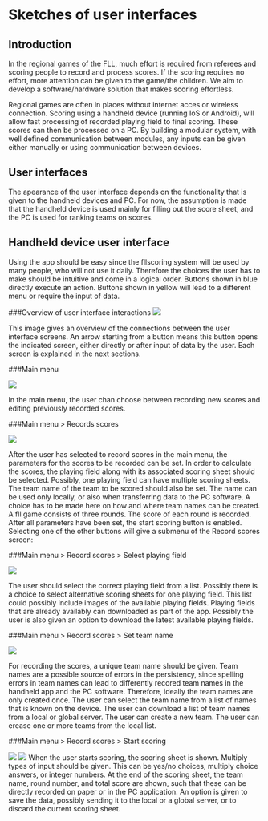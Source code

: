 Sketches of user interfaces
========================

Introduction
------------
In the regional games of the FLL, much effort is required from referees and scoring people to record and process scores.
If the scoring requires no effort, more attention can be given to the game/the children.
We aim to develop a software/hardware solution that makes scoring effortless.

Regional games are often in places without internet acces or wireless connection.
Scoring using a handheld device (running IoS or Android), 
will allow fast processing of recorded playing field to final scoring.
These scores can then be processed on a PC.
By building a modular system, with well defined communication between modules, 
any inputs can be given either manually or using communication between devices.

User interfaces
------------------
The apearance of the user interface depends on the functionality that is given to the handheld devices and PC.
For now, the assumption is made that the handheld device is used mainly for filling out the score sheet, 
and the PC is used for ranking teams on scores.

Handheld device user interface
------------------------------
Using the app should be easy since the fllscoring system will be used by many people, who will not use it daily.
Therefore the choices the user has to make should be intuitive and come in a logical order.
Buttons shown in blue directly execute an action. Buttons shown in yellow will lead to a different 
menu or require the input of data.

###Overview of user interface interactions
![](http://www.esrac.ele.tue.nl/~koen/images_handheld/total.png)

This image gives an overview of the connections between the user interface screens.
An arrow starting from a button means this button opens the indicated screen, 
either directly or after input of data by the user.
Each screen is explained in the next sections.

###Main menu

![](http://www.esrac.ele.tue.nl/~koen/images_handheld/main_menu.png)

In the main menu, the user chan choose between recording new scores and editing previously recorded scores.


###Main menu > Records scores

![](http://www.esrac.ele.tue.nl/~koen/images_handheld/record_scores.png)

After the user has selected to record scores in the main menu, the parameters for the scores to be recorded can be set.
In order to calculate the scores, the playing field along with its associated scoring sheet should be selected.
Possibly, one playing field can have multiple scoring sheets.
The team name of the team to be scored should also be set. The name can be used only locally, or also when transferring data to the PC software.
A choice has to be made here on how and where team names can be created.
A fll game consists of three rounds. The score of each round is recorded.
After all parameters have been set, the start scoring button is enabled. 
Selecting one of the other buttons will give a submenu of the Record scores screen:

###Main menu > Record scores > Select playing field

![](http://www.esrac.ele.tue.nl/~koen/images_handheld/select_playing_field.png)

The user should select the correct playing field from a list.
Possibly there is a choice to select alternative scoring sheets for one playing field.
This list could possibly include images of the available playing fields.
Playing fields that are already availably can downloaded as part of the app.
Possibly the user is also given an option to download the latest available playing fields.

###Main menu > Record scores > Set team name

![](http://www.esrac.ele.tue.nl/~koen/images_handheld/set_team_name.png)

For recording the scores, a unique team name should be given. Team names are a possible source of errors in 
the persistency, since spelling errors in team names can lead to differently recored team names in the handheld app and the PC software. 
Therefore, ideally the team names are only created once. 
The user can select the team name from a list of names that is known on the device.
The user can download a list of team names from a local or global server.
The user can create a new team.
The user can erease one or more teams from the local list.

###Main menu > Record scores > Start scoring

![](http://www.esrac.ele.tue.nl/~koen/images_handheld/start_scoring_1.png)
![](http://www.esrac.ele.tue.nl/~koen/images_handheld/start_scoring_2.png)
When the user starts scoring, the scoring sheet is shown.
Multiply types of input should be given.
This can be yes/no choices, multiply choice answers, or integer numbers.
At the end of the scoring sheet, the team name, round number, and total score are shown, such that these can 
be directly recorded on paper or in the PC application. 
An option is given to save the data, possibly sending it to the local or a global server, or to discard the current scoring sheet.







